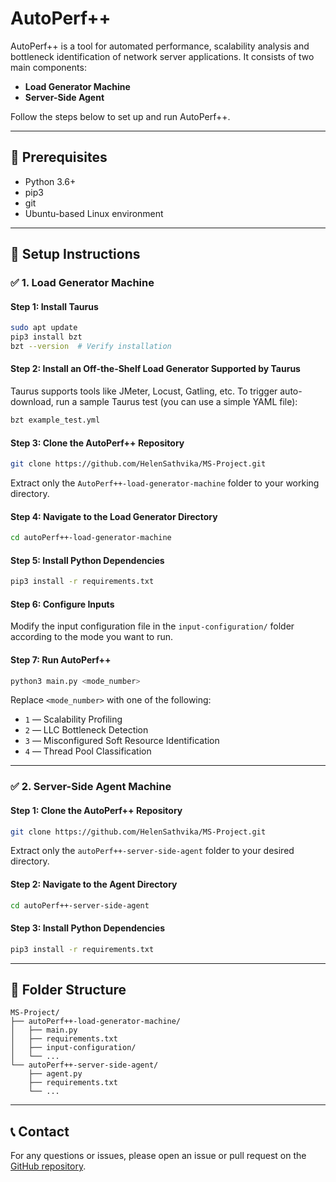 # AutoPerf++

AutoPerf++ is a tool for automated performance, scalability analysis and bottleneck identification of network server applications. It consists of two main components:

- **Load Generator Machine**
- **Server-Side Agent**

Follow the steps below to set up and run AutoPerf++.

---

## 🔧 Prerequisites

- Python 3.6+
- pip3
- git
- Ubuntu-based Linux environment

---

## 🚀 Setup Instructions

### ✅ 1. Load Generator Machine

#### Step 1: Install Taurus

```bash
sudo apt update
pip3 install bzt
bzt --version  # Verify installation
```

#### Step 2: Install an Off-the-Shelf Load Generator Supported by Taurus

Taurus supports tools like JMeter, Locust, Gatling, etc. To trigger auto-download, run a sample Taurus test (you can use a simple YAML file):

```bash
bzt example_test.yml
```

#### Step 3: Clone the AutoPerf++ Repository

```bash
git clone https://github.com/HelenSathvika/MS-Project.git
```

Extract only the `AutoPerf++-load-generator-machine` folder to your working directory.

#### Step 4: Navigate to the Load Generator Directory

```bash
cd autoPerf++-load-generator-machine
```

#### Step 5: Install Python Dependencies

```bash
pip3 install -r requirements.txt
```

#### Step 6: Configure Inputs

Modify the input configuration file in the `input-configuration/` folder according to the mode you want to run.

#### Step 7: Run AutoPerf++

```bash
python3 main.py <mode_number>
```

Replace `<mode_number>` with one of the following:
- `1` — Scalability Profiling
- `2` — LLC Bottleneck Detection
- `3` — Misconfigured Soft Resource Identification
- `4` — Thread Pool Classification

---

### ✅ 2. Server-Side Agent Machine

#### Step 1: Clone the AutoPerf++ Repository

```bash
git clone https://github.com/HelenSathvika/MS-Project.git
```

Extract only the `autoPerf++-server-side-agent` folder to your desired directory.

#### Step 2: Navigate to the Agent Directory

```bash
cd autoPerf++-server-side-agent
```

#### Step 3: Install Python Dependencies

```bash
pip3 install -r requirements.txt
```

---

## 📁 Folder Structure

```
MS-Project/
├── autoPerf++-load-generator-machine/
│   ├── main.py
│   ├── requirements.txt
│   ├── input-configuration/
│   └── ...
└── autoPerf++-server-side-agent/
    ├── agent.py
    ├── requirements.txt
    └── ...
```

---


## 📞 Contact

For any questions or issues, please open an issue or pull request on the [GitHub repository](https://github.com/HelenSathvika/MS-Project).
